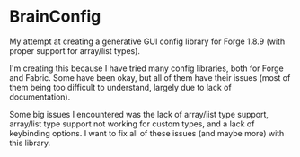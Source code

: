 # BrainConfig
My attempt at creating a generative GUI config library for Forge 1.8.9 (with proper support for array/list types).

I'm creating this because I have tried many config libraries, both for Forge and Fabric.
Some have been okay, but all of them have their issues (most of them being too difficult to understand,
largely due to lack of documentation).

Some big issues I encountered was the lack of array/list type support,
array/list type support not working for custom types, and a lack of keybinding options.
I want to fix all of these issues (and maybe more) with this library.